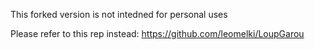 This forked version is not intedned for personal uses

Please refer to this rep instead: https://github.com/leomelki/LoupGarou
